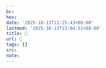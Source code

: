 ```yaml
---
bc:
hex:
date: '2025-10-13T11:25:43+08:00'
lastmod: '2025-10-13T13:04:51+08:00'
title: 󰈹
url: 󰈹
tags: []
src:
note:
---
```

